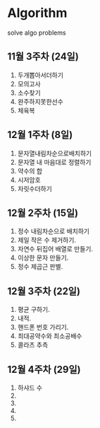 # Algorithm

solve algo problems

## 11월 3주차 (24일)

1. 두개뽑아서더하기
2. 모의고사
3. 소수찾기
4. 완주하지못한선수
5. 체육복

## 12월 1주차 (8일)

1. 문자열내림차순으로배치하기
2. 문자열 내 마음대로 정렬하기
3. 약수의 합
4. 시저암호
5. 자릿수더하기

## 12월 2주차 (15일)

1. 정수 내림차순으로 배치하기
2. 제일 작은 수 제거하기.
3. 자연수 뒤집어 배열로 만들기.
4. 이상한 문자 만들기.
5. 정수 제곱근 판별.

## 12월 3주차 (22일)

1. 평균 구하기.
2. 내적.
3. 핸드폰 번호 가리기.
4. 최대공약수와 최소공배수
5. 콜라츠 추측

## 12월 4주차 (29일)

1. 하샤드 수
2.
3.
4.
5.
